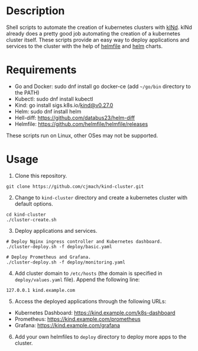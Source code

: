 # Description

Shell scripts to automate the creation of kubernetes clusters with [kINd](https://github.com/kubernetes-sigs/kind).
kINd already does a pretty good job automating the creation of a kubernetes cluster itself. These scripts provide 
an easy way to deploy applications and services to the cluster with the help of [helmfile](https://github.com/helmfile/helmfile)
and [helm](https://github.com/helm/helm) charts.

# Requirements

- Go and Docker: sudo dnf install go docker-ce (add `~/go/bin` directory to the PATH)
- Kubectl: sudo dnf install kubectl
- Kind: go install sigs.k8s.io/kind@v0.27.0
- Helm: sudo dnf install helm
- Hell-diff: https://github.com/databus23/helm-diff
- Helmfile: https://github.com/helmfile/helmfile/releases

These scripts run on Linux, other OSes may not be supported.

# Usage

1. Clone this repository.

```console
git clone https://github.com/cjmach/kind-cluster.git
```

2. Change to `kind-cluster` directory and create a kubernetes cluster with default options.

```console
cd kind-cluster
./cluster-create.sh
```

3. Deploy applications and services.

```console
# Deploy Nginx ingress controller and Kubernetes dashboard.
./cluster-deploy.sh -f deploy/basic.yaml

# Deploy Prometheus and Grafana.
./cluster-deploy.sh -f deploy/monitoring.yaml
```

4. Add cluster domain to `/etc/hosts` (the domain is specified in `deploy/values.yaml` file). 
Append the following line:

```
127.0.0.1 kind.example.com
```

5. Access the deployed applications through the following URLs:

- Kubernetes Dashboard: https://kind.example.com/k8s-dashboard
- Prometheus: https://kind.example.com/prometheus
- Grafana: https://kind.example.com/grafana

6. Add your own helmfiles to `deploy` directory to deploy more apps to the cluster.

